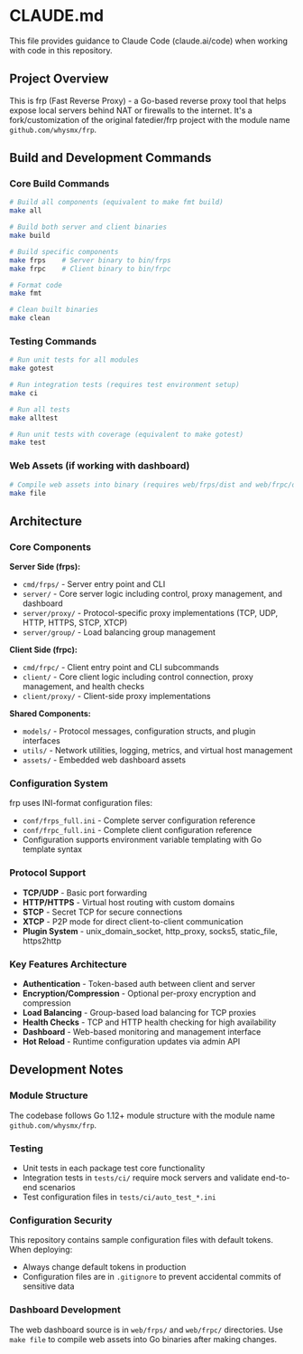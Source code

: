 # CLAUDE.md

This file provides guidance to Claude Code (claude.ai/code) when working with code in this repository.

## Project Overview

This is frp (Fast Reverse Proxy) - a Go-based reverse proxy tool that helps expose local servers behind NAT or firewalls to the internet. It's a fork/customization of the original fatedier/frp project with the module name `github.com/whysmx/frp`.

## Build and Development Commands

### Core Build Commands
```bash
# Build all components (equivalent to make fmt build)
make all

# Build both server and client binaries
make build

# Build specific components
make frps    # Server binary to bin/frps
make frpc    # Client binary to bin/frpc

# Format code
make fmt

# Clean built binaries
make clean
```

### Testing Commands
```bash
# Run unit tests for all modules
make gotest

# Run integration tests (requires test environment setup)
make ci

# Run all tests
make alltest

# Run unit tests with coverage (equivalent to make gotest)
make test
```

### Web Assets (if working with dashboard)
```bash
# Compile web assets into binary (requires web/frps/dist and web/frpc/dist)
make file
```

## Architecture

### Core Components

**Server Side (frps):**
- `cmd/frps/` - Server entry point and CLI
- `server/` - Core server logic including control, proxy management, and dashboard
- `server/proxy/` - Protocol-specific proxy implementations (TCP, UDP, HTTP, HTTPS, STCP, XTCP)
- `server/group/` - Load balancing group management

**Client Side (frpc):**
- `cmd/frpc/` - Client entry point and CLI subcommands
- `client/` - Core client logic including control connection, proxy management, and health checks
- `client/proxy/` - Client-side proxy implementations

**Shared Components:**
- `models/` - Protocol messages, configuration structs, and plugin interfaces
- `utils/` - Network utilities, logging, metrics, and virtual host management
- `assets/` - Embedded web dashboard assets

### Configuration System

frp uses INI-format configuration files:
- `conf/frps_full.ini` - Complete server configuration reference
- `conf/frpc_full.ini` - Complete client configuration reference
- Configuration supports environment variable templating with Go template syntax

### Protocol Support

- **TCP/UDP** - Basic port forwarding
- **HTTP/HTTPS** - Virtual host routing with custom domains
- **STCP** - Secret TCP for secure connections
- **XTCP** - P2P mode for direct client-to-client communication
- **Plugin System** - unix_domain_socket, http_proxy, socks5, static_file, https2http

### Key Features Architecture

- **Authentication** - Token-based auth between client and server
- **Encryption/Compression** - Optional per-proxy encryption and compression
- **Load Balancing** - Group-based load balancing for TCP proxies
- **Health Checks** - TCP and HTTP health checking for high availability
- **Dashboard** - Web-based monitoring and management interface
- **Hot Reload** - Runtime configuration updates via admin API

## Development Notes

### Module Structure
The codebase follows Go 1.12+ module structure with the module name `github.com/whysmx/frp`.

### Testing
- Unit tests in each package test core functionality
- Integration tests in `tests/ci/` require mock servers and validate end-to-end scenarios
- Test configuration files in `tests/ci/auto_test_*.ini`

### Configuration Security
This repository contains sample configuration files with default tokens. When deploying:
- Always change default tokens in production
- Configuration files are in `.gitignore` to prevent accidental commits of sensitive data

### Dashboard Development
The web dashboard source is in `web/frps/` and `web/frpc/` directories. Use `make file` to compile web assets into Go binaries after making changes.